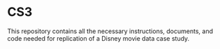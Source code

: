 # CS3
This repository contains all the necessary instructions, documents, and code needed for replication of a Disney movie data case study. 
